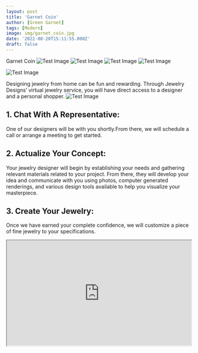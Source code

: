 ```yaml
---
layout: post
title: 'Garnet Coin'
author: [Green Garnet]
tags: [Modern]
image: img/garnet_coin.jpg
date: '2022-08-20T15:11:55.000Z'
draft: false
---
```

Garnet Coin
![Test Image](img/garnet_coin1.jpg)
![Test Image](img/garnet_coin2.jpg)
![Test Image](img/garnet_coin3.jpg)
![Test Image](img/garnet_coin4.jpg)

![Test Image](img/garnet_coin_necklace_and_earring_set1.jpg)




Designing jewelry from home can be fun and rewarding. Through Jewelry Designs’ virtual jewelry service, you will have direct access to a designer and a personal shopper.
![Test Image](img/aitta.jpg)
## 1. Chat With A Representative:
One of our designers will be with you shortly.From there, we will schedule a call or arrange a meeting to get started.

## 2. Actualize Your Concept:
Your jewelry designer will begin by establishing your needs and gathering relevant materials related to your project. From there, they will develop your idea and communicate with you using photos, computer generated renderings, and various design tools available to help you visualize your masterpiece.

## 3. Create Your Jewelry:
Once we have earned your complete confidence, we will customize a piece of fine jewelry to your specifications.

<style>.h_iframe-aparat_embed_frame{position:relative;}.h_iframe-aparat_embed_frame .ratio{display:block;width:100%;height:auto;}.h_iframe-aparat_embed_frame iframe{position:absolute;top:0;left:0;width:100%;height:100%;}</style><div class="h_iframe-aparat_embed_frame"><span style="display: block;padding-top: 57%"></span><iframe src="https://www.aparat.com/video/video/embed/videohash/GCRMD/vt/frame" title="طراحی جواهرالات green garnet" allowFullScreen="true" webkitallowfullscreen="true" mozallowfullscreen="true"></iframe></div>
